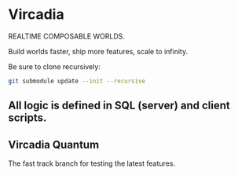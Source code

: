 # Vircadia

REALTIME COMPOSABLE WORLDS.

Build worlds faster, ship more features, scale to infinity.

Be sure to clone recursively:

```sh
git submodule update --init --recursive
```

## All logic is defined in SQL (server) and client scripts.


## Vircadia Quantum

The fast track branch for testing the latest features.